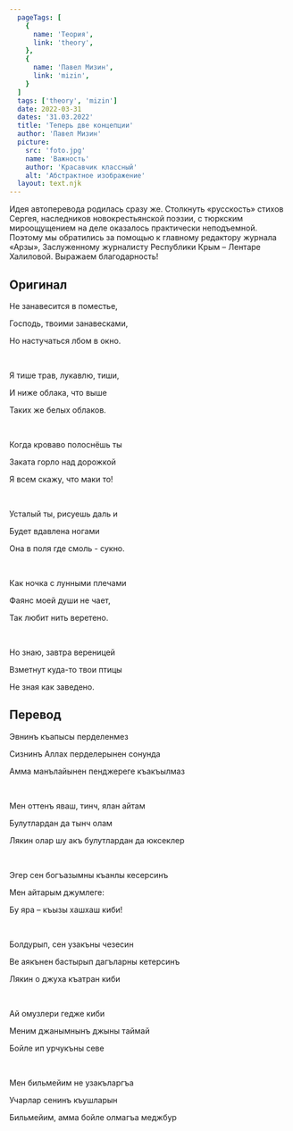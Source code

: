 ```yaml
---
  pageTags: [
    {
      name: 'Теория',
      link: 'theory',
    }, 
    {
      name: 'Павел Мизин',
      link: 'mizin',
    }
  ]
  tags: ['theory', 'mizin']
  date: 2022-03-31
  dates: '31.03.2022'
  title: 'Теперь две концепции'
  author: 'Павел Мизин'
  picture: 
    src: 'foto.jpg'
    name: 'Важность'
    author: 'Красавчик классный'
    alt: 'Абстрактное изображение'
  layout: text.njk
---
```


<section class="article-title">

Идея автоперевода родилась сразу же. Столкнуть «русскость» стихов Сергея, наследников новокрестьянской поэзии, с тюркским мироощущением на деле оказалось практически неподъемной. Поэтому мы обратились за помощью к главному редактору журнала «Арзы», Заслуженному журналисту Республики Крым – Лентаре Халиловой. Выражаем благодарность!

</section>

<section class="poem">

<div>

## Оригинал

Не занавесится в поместье,

Господь, твоими занавесками,

Но настучаться лбом в окно.

<br />

Я тише трав, лукавлю, тиши,

И ниже облака, что выше

Таких же белых облаков.

<br />

Когда кроваво полоснёшь ты

Заката горло над дорожкой

Я всем скажу, что маки то!

<br />

Усталый ты, рисуешь даль и

Будет вдавлена ногами

Она в поля где смоль - сукно.

<br />

Как ночка с лунными плечами

Фаянс моей души не чает,

Так любит нить веретено.

<br />

Но знаю, завтра вереницей

Взметнут куда-то твои птицы

Не зная как заведено.

</div>

<div>

## Перевод

Эвнинъ къапысы перделенмез

Сизнинъ Аллах перделерынен сонунда

Амма манълайынен пенджереге къакъылмаз

<br />

Мен оттенъ яваш, тинч, ялан айтам

Булутлардан да тынч олам

Лякин олар шу акъ булутлардан да юксеклер

<br />

Эгер сен богъазымны къанлы кесерсинъ

Мен айтарым джумлеге:

Бу яра –  къызы хашхаш киби!

<br />

Болдурып, сен узакъны чезесин

Ве аякънен бастырып дагъларны кетерсинъ 

Лякин о джуха къатран киби

<br />

Ай омузлери гедже киби 

Меним джанымнынъ джыны таймай

Бойле ип урчукъны севе

<br />

Мен бильмейим не узакъларгъа

Учарлар сенинъ къушларын

Бильмейим, амма бойле олмагъа меджбур

</div>

</section>
